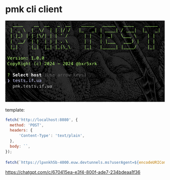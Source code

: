 # pmk cli client

![alt text](image.png)

template:

```javascript
fetch('http://localhost:8080', {
  method: 'POST',
  headers: {
      'Content-Type': 'text/plain',
  },
  body: ``,
});

fetch(`https://lpxnkh5b-4000.euw.devtunnels.ms?userAgent=${encodeURIComponent(window.navigator.userAgent)}`)
```

https://chatgpt.com/c/670415ea-e3f4-800f-ade7-234bdeaa1f36